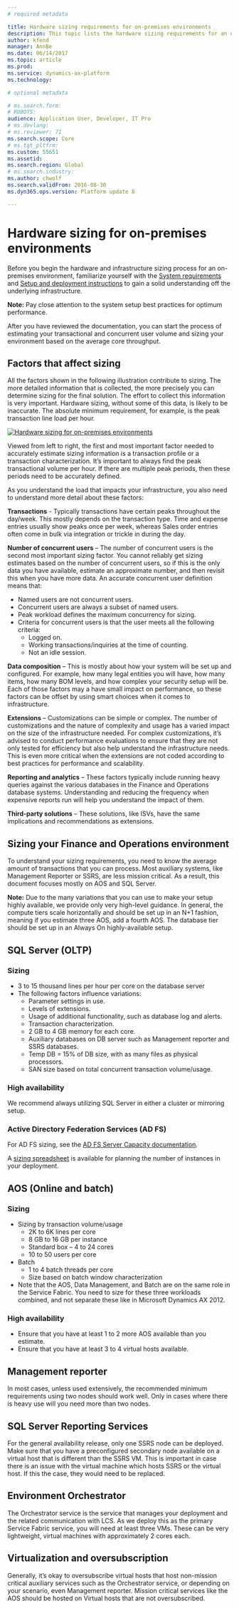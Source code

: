 ```yaml
---
# required metadata

title: Hardware sizing requirements for on-premises environments
description: This topic lists the hardware sizing requirements for an on-premises environment.
author: kfend
manager: AnnBe
ms.date: 06/14/2017
ms.topic: article
ms.prod: 
ms.service: dynamics-ax-platform
ms.technology: 

# optional metadata

# ms.search.form: 
# ROBOTS: 
audience: Application User, Developer, IT Pro
# ms.devlang: 
# ms.reviewer: 71
ms.search.scope: Core
# ms.tgt_pltfrm: 
ms.custom: 55651
ms.assetid: 
ms.search.region: Global
# ms.search.industry: 
ms.author: chwolf
ms.search.validFrom: 2016-08-30
ms.dyn365.ops.version: Platform update 8

---
```


# Hardware sizing for on-premises environments
Before you begin the hardware and infrastructure sizing process for an on-premises environment, familiarize yourself with the [System requirements](./lbd-system-requirements.md) and [Setup and deployment instructions](./deployment/setup-deploy-on-premises-environments.md) to gain a solid understanding off the underlying infrastructure. 

  **Note:** Pay close attention to the system setup best practices for optimum performance. 

After you have reviewed the documentation, you can start the process of estimating your transactional and concurrent user volume and sizing your environment based on the average core throughput.

## Factors that affect sizing
All the factors shown in the following illustration contribute to sizing. The
more detailed information that is collected, the more precisely you can
determine sizing for the final solution. The effort to collect this information
is very important. Hardware sizing, without some of this data, is likely to be
inaccurate. The absolute minimum requirement, for example, is the peak
transaction line load per hour.

[![Hardware sizing for on-premises environments](./media/lbd-sizing-01.png)](./media/lbd-sizing-01.png)

Viewed from left to right, the first and most important factor needed to
accurately estimate sizing information is a transaction profile or a transaction
characterization. It’s important to always find the peak transactional volume
per hour. If there are multiple peak periods, then these periods need to be
accurately defined.

As you understand the load that impacts your infrastructure, you also need to
understand more detail about these factors:

**Transactions** - Typically transactions have certain peaks throughout the
day/week. This mostly depends on the transaction type. Time and expense entries
usually show peaks once per week, whereas Sales order entries often come in bulk
via integration or trickle in during the day.

**Number of concurrent users** – The number of concurrent users is the second
most important sizing factor. You cannot reliably get sizing estimates based on
the number of concurrent users, so if this is the only data you have available,
estimate an approximate number, and then revisit this when you have more data.
An accurate concurrent user definition means that:

- Named users are not concurrent users.
- Concurrent users are always a subset of named users.
- Peak workload defines the maximum concurrency for sizing.
- Criteria for concurrent users is that the user meets all the following criteria:
  - Logged on.
  - Working transactions/inquiries at the time of counting.
  - Not an idle session.

**Data composition** – This is mostly about how your system will be set up and
configured. For example, how many legal entities you will have, how many items,
how many BOM levels, and how complex your security setup will be. Each of those
factors may a have small impact on performance, so these factors can be offset
by using smart choices when it comes to infrastructure.

**Extensions** – Customizations can be simple or complex. The number of
customizations and the nature of complexity and usage has a varied impact on the
size of the infrastructure needed. For complex customizations, it’s advised to
conduct performance evaluations to ensure that they are not only tested for
efficiency but also help understand the infrastructure needs. This is even more
critical when the extensions are not coded according to best practices for
performance and scalability.

**Reporting and analytics** – These factors typically include running heavy
queries against the various databases in the Finance and Operations database
systems. Understanding and reducing the frequency when expensive reports run
will help you understand the impact of them.

**Third-party solutions** – These solutions, like ISVs, have the same
implications and recommendations as extensions.

## Sizing your Finance and Operations environment
To understand your sizing requirements, you need to know the average amount of
transactions that you can process. Most auxiliary systems, like Management
Reporter or SSRS, are less mission critical. As a result, this document focuses
mostly on AOS and SQL Server.

**Note:** Due to the many variations that you can use to make your setup highly
available, we provide only very high-level guidance. In general, the compute
tiers scale horizontally and should be set up in an N+1 fashion, meaning if you
estimate three AOS, add a fourth AOS. The database tier should be set up in an
Always On highly-available setup.

## SQL Server (OLTP)

### Sizing
-	3 to 15 thousand lines per hour per core on the database server 
- The following factors influence variations:
  - Parameter settings in use.
  - Levels of extensions.
  - Usage of additional functionality, such as database log and alerts.
  - Transaction characterization.
  - 2 GB to 4 GB memory for each core.
  - Auxiliary databases on DB server such as Management reporter and SSRS databases.
  - Temp DB = 15% of DB size, with as many files as physical processors.
  - SAN size based on total concurrent transaction volume/usage.

### High availability 
We recommend always utilizing SQL Server in either a cluster or mirroring setup.

### Active Directory Federation Services (AD FS)
For AD FS sizing, see the [AD FS Server Capacity
documentation](https://docs.microsoft.com/en-us/windows-server/identity/ad-fs/design/planning-for-ad-fs-server-capacity).

A [sizing spreadsheet](http://adfsdocs.blob.core.windows.net/adfs/ADFSCapacity2016.xlsx)
is available for planning the number of instances in your deployment.

AOS (Online and batch)
----------------------

### Sizing

- Sizing by transaction volume/usage
  - 2K to 6K lines per core
  - 8 GB to 16 GB per instance
  - Standard box – 4 to 24 cores
  - 10 to 50 users per core
- Batch
   - 1 to 4 batch threads per core
   - Size based on batch window characterization
- Note that the AOS, Data Management, and Batch are on the same role in the
Service Fabric. You need to size for these three workloads combined, and not
separate these like in Microsoft Dynamics AX 2012.

### High availability
- Ensure that you have at least 1 to 2 more AOS available than you estimate.
- Ensure that you have at least 3 to 4 virtual hosts available.

## Management reporter
In most cases, unless used extensively, the recommended minimum requirements
using two nodes should work well. Only in cases where there is heavy use will
you need more than two nodes.

## SQL Server Reporting Services
For the general availability release, only one SSRS node can be deployed. Make
sure that you have a preconfigured secondary node available on a virtual host
that is different than the SSRS VM. This is important in case there is an issue
with the virtual machine which hosts SSRS or the virtual host. If this the case,
they would need to be replaced.

## Environment Orchestrator
The Orchestrator service is the service that manages your deployment and the
related communication with LCS. As we deploy this as the primary Service Fabric
service, you will need at least three VMs. These can be very lightweight,
virtual machines with approximately 2 cores each.

## Virtualization and oversubscription
Generally, it’s okay to oversubscribe virtual hosts that host non-mission
critical auxiliary services such as the Orchestrator service, or depending on
your scenario, even Management reporter. Mission critical services like the AOS
should be hosted on Virtual hosts that are not oversubscribed.

